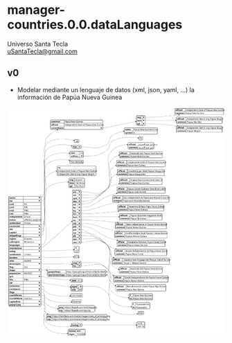 # manager-countries.0.0.dataLanguages
Universo Santa Tecla  
[uSantaTecla@gmail.com](mailto:uSantaTecla@gmail.com)  
  
## v0 

* Modelar mediante un lenguaje de datos (xml, json, yaml, ...) la información de Papúa Nueva Guinea

![Papúa Guinea](../docs/images/country.svg)  


